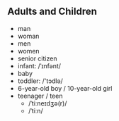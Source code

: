 ## Adults and Children

- man
- woman
- men
- women
- senior citizen
- infant:  /ˈɪnfənt/
- baby
- toddler: /'tɔdlə/
- 6-year-old boy / 10-year-old girl
- teenager / teen
  -  /ˈtiːneɪdʒə(r)/
  -  /ˈtiːn/